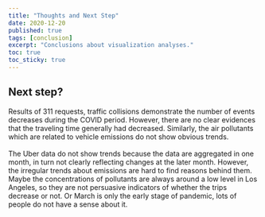 ```yaml
---
title: "Thoughts and Next Step"
date: 2020-12-20
published: true
tags: [conclusion]
excerpt: "Conclusions about visualization analyses."
toc: true
toc_sticky: true
---
```


## Next step?

Results of 311 requests, traffic collisions demonstrate the number of events decreases during the COVID period. However, there are no clear evidences that the traveling time generally had decreased. Similarly, the air pollutants which are related to vehicle emissions do not show obvious trends.
<br>
<br>
The Uber data do not show trends because the data are aggregated in one month, in turn not clearly reflecting changes at the later month. However, the irregular trends about emissions are hard to find reasons behind them. Maybe the concentrations of pollutants are always around a low level in Los Angeles, so they are not persuasive indicators of whether the trips decrease or not. Or March is only the early stage of pandemic, lots of people do not have a sense about it.
<br>
<br>
